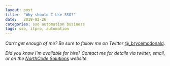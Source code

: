 ```yaml
---
layout: post
title:  "Why should I Use SSO?"
date:   2019-02-26
categories: sso automation business
tags: sso, itpro, automation
---
```




_Can't get enough of me?  Be sure to follow me on Twitter_ [@_brycemcdonald](https://twitter.com/_brycemcdonald).

_Did you know I'm available for hire?  Contact me for details via twitter, email, or on the [NorthCode Solutions](http://www.northcodesolutions.com) website._